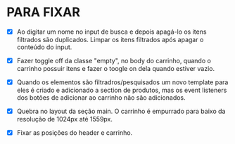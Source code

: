 # PARA FIXAR

- [x] Ao digitar um nome no input de busca e depois apagá-lo os itens filtrados são duplicados. Limpar os itens filtrados após apagar o conteúdo do input.

- [x] Fazer toggle off da classe "empty", no body do carrinho, quando o carrinho possuir itens e fazer o toogle on dela quando estiver vazio.

- [x] Quando os elementos são filtradros/pesquisados um novo template para eles é criado e adicionado a section de produtos, mas os event listeners dos botões de adicionar ao carrinho não são adicionados.

- [x] Quebra no layout da seção main. O carrinho é empurrado para baixo da resolução de 1024px até 1559px.

- [x] Fixar as posições do header e carrinho.
